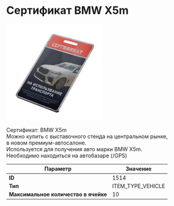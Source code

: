 # Сертификат BMW X5m

![Item Image](../img/1514.webp?raw=true)

Сертификат: BMW X5m<br>Можно купить с выставочного стенда на центральном рынке,<br>в новом премиум-автосалоне.<br>Используется для получения авто марки BMW X5m.<br>Необходимо находиться на автобазаре (/GPS)


| Параметр | Значение |
|----------|----------|
| **ID** | 1514 |
| **Тип** | ITEM_TYPE_VEHICLE |
| **Максимальное количество в ячейке** | 10 |

